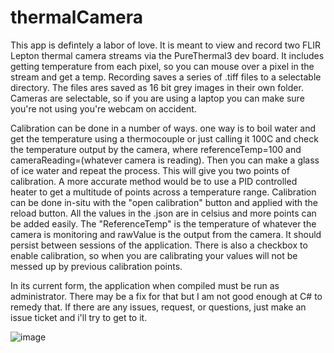 # thermalCamera
This app is defintely a labor of love. It is meant to view and record two FLIR Lepton thermal camera streams via the PureThermal3 dev board. 
It includes getting temperature from each pixel, so you can mouse over a pixel in the stream and get a temp. 
Recording saves a series of .tiff files to a selectable directory. The files ares saved as 16 bit grey images in their own folder.
Cameras are selectable, so if you are using a laptop you can make sure you're not using you're webcam on accident.


Calibration can be done in a number of ways. one way is to boil water and get the temperature using a thermocouple or just calling it 100C and check the temperature output by the camera, where referenceTemp=100 and cameraReading=(whatever camera is reading). Then you can make a glass of ice water and repeat the process. This will give you two points of calibration. A more accurate method would be to use a PID controlled heater to get a multitude of points across a temperature range. Calibration can be done in-situ with the "open calibration" button and applied with the reload button. All the values in the .json are in celsius and more points can be added easily. The "ReferenceTemp" is the temperature of whatever the camera is monitoring and rawValue is the output from the camera. It should persist between sessions of the application. There is also a checkbox to enable calibration, so when you are calibrating your values will not be messed up by previous calibration points.

In its current form, the application when compiled must be run as administrator. There may be a fix for that but I am not good enough at C# to remedy that. If there are any issues, request, or questions, just make an issue ticket and i'll try to get to it.


![image](https://github.com/nipplefarm/thermalCamera/assets/107640705/3850d7a3-6a99-4f78-9a0e-402b4f5edd0e)
